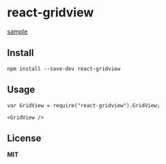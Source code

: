 # react-gridview


[sample][]

## Install

```
npm install --save-dev react-gridview
```

## Usage
```
var GridView = require("react-gridview").GridView;

<GridView />

```

## License

**MIT**

[sample]: http://ogaya.github.io/react-gridview/
